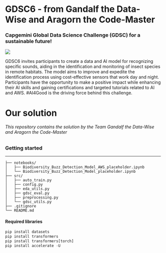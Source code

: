 # GDSC6 - from Gandalf the Data-Wise and Aragorn the Code-Master

### Capgemini Global Data Science Challenge (GDSC) for a sustainable future!

![](https://gdsc.ce.capgemini.com/static/main_banner-13308435f9f145ca94c843a0a8fc4869.png)

GDSC6 invites participants to create a data and AI model for recognizing specific sounds, aiding in the identification and monitoring of insect species in remote habitats. The model aims to improve and expedite the identification process using cost-effective sensors that work day and night. Participants have the opportunity to make a positive impact while enhancing their AI skills and gaining certifications and targeted tutorials related to AI and AWS. #AI4Good is the driving force behind this challenge.


# Our solution
###### This repository contains the solution by the Team Gandalf the Data-Wise and Aragorn the Code-Master



### Getting started
____________________
```
├── notebooks/
│   ├── Biodiversity_Buzz_Detection_Model_AWS_placeholder.ipynb
│   └── Biodiversity_Buzz_Detection_Model_placeholder.ipynb
├── src/
│   ├── auto_train.py
│   ├── config.py
│   ├── eda_utils.py 
│   ├── gdsc_eval.py
│   ├── preprocessing.py 
│   └── gdsc_utils.py 
├── .gitignore
└── README.md
```
#### Required libraries
```python
pip install datasets
pip install transformers
pip install transformers[torch]
pip install accelerate -U
```
